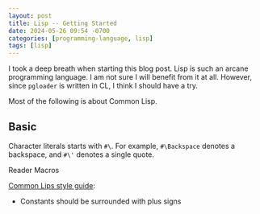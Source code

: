 ```yaml
---
layout: post
title: Lisp -- Getting Started
date: 2024-05-26 09:54 -0700
categories: [programming-language, lisp]
tags: [lisp]
---
```


I took a deep breath when starting this blog post. Lisp is such an arcane
programming language. I am not sure I will benefit from it at all. However,
since `pgloader` is written in CL, I think I should have a try.

Most of the following is about Common Lisp.

## Basic

Character literals starts with `#\`. For example, `#\Backspace` denotes a
backspace, and `#\'` denotes a single quote.

Reader Macros

[Common Lips style guide](https://lisp-lang.org/style-guide/):

- Constants should be surrounded with plus signs
